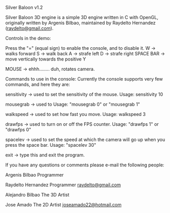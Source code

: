 Silver Baloon v1.2	

Silver Baloon 3D engine is a simple 3D engine written in C with OpenGL, originally written by Argenis Bilbao, maintained by Raydelto Hernandez (raydelto@gmail.com).

Controls in the demo:

Press the "=" (equal sign) to enable the console, and to disable it.
W -> walks forward
S -> walk back
A -> strafe left
D -> strafe right
SPACE BAR -> move vertically towards the positive Y

MOUSE -> ehhh........ duh, rotates camera. 




Commands to use in the console:
Currently the console supports very few commands, and here they are:

sensitivity -> used to set the sensitivity of the mouse.
Usage: sensitivity 10

mousegrab -> used to
Usage: "mousegrab 0" or "mousegrab 1"

walkspeed -> used to set how fast you move.
Usage: walkspeed 3

drawfps -> used to turn on or off the FPS counter.
Usage: "drawfps 1" or "drawfps 0"

spacelev -> used to set the speed at which the camera will go up when you press the space bar.
Usage: "spacelev 30"

exit -> type this and exit the program.



If you have any questions or comments please e-mail the following people:

Argenis Bilbao
Programmer

Raydelto Hernandez
Programmer
raydelto@gmail.com

Alejandro Bilbao
The 3D Artist

Jose Amado
The 2D Artist
joseamado22@hotmail.com 
